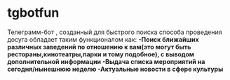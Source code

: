# tgbotfun
Телеграмм-бот , созданный для быстрого поиска способа проведения досуга
обладает таким функционалом как: <b>
-Поиск ближайших различных заведений по отношению к вам(это могут быть рестораны,кинотеатры,парки и тому подобное), с выводом дополнительной информации<b>
-Выдача списка мероприятий на сегодня/нынешнюю неделю<b>
-Актуальные новости в сфере культуры <b>
